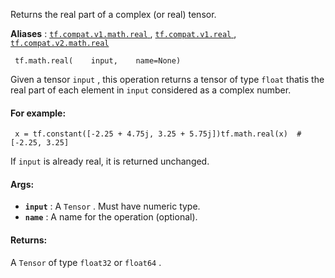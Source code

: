 Returns the real part of a complex (or real) tensor.

**Aliases** : [ `tf.compat.v1.math.real` ](/api_docs/python/tf/math/real), [ `tf.compat.v1.real` ](/api_docs/python/tf/math/real), [ `tf.compat.v2.math.real` ](/api_docs/python/tf/math/real)

```
 tf.math.real(    input,    name=None) 
```

Given a tensor  `input` , this operation returns a tensor of type  `float`  thatis the real part of each element in  `input`  considered as a complex number.

#### For example:


```
 x = tf.constant([-2.25 + 4.75j, 3.25 + 5.75j])tf.math.real(x)  # [-2.25, 3.25] 
```

If  `input`  is already real, it is returned unchanged.

#### Args:
- **`input`** : A  `Tensor` . Must have numeric type.
- **`name`** : A name for the operation (optional).


#### Returns:
A  `Tensor`  of type  `float32`  or  `float64` .

